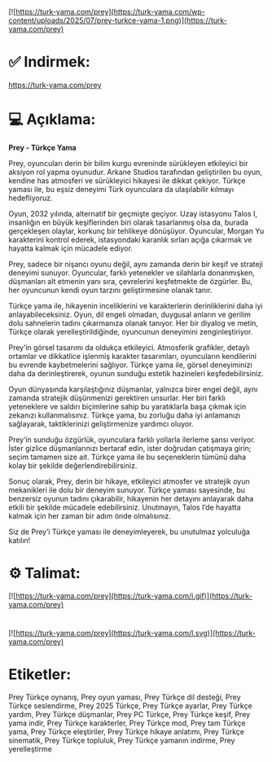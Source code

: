 [![https://turk-yama.com/prey](https://turk-yama.com/wp-content/uploads/2025/07/prey-turkce-yama-1.png)](https://turk-yama.com/prey)
# ✅ Indirmek:
https://turk-yama.com/prey
# 💻 Açıklama:
**Prey - Türkçe Yama**

Prey, oyuncuları derin bir bilim kurgu evreninde sürükleyen etkileyici bir aksiyon rol yapma oyunudur. Arkane Studios tarafından geliştirilen bu oyun, kendine has atmosferi ve sürükleyici hikayesi ile dikkat çekiyor. Türkçe yaması ile, bu eşsiz deneyimi Türk oyunculara da ulaşılabilir kılmayı hedefliyoruz.

Oyun, 2032 yılında, alternatif bir geçmişte geçiyor. Uzay istasyonu Talos I, insanlığın en büyük keşiflerinden biri olarak tasarlanmış olsa da, burada gerçekleşen olaylar, korkunç bir tehlikeye dönüşüyor. Oyuncular, Morgan Yu karakterini kontrol ederek, istasyondaki karanlık sırları açığa çıkarmak ve hayatta kalmak için mücadele ediyor.

Prey, sadece bir nişancı oyunu değil, aynı zamanda derin bir keşif ve strateji deneyimi sunuyor. Oyuncular, farklı yetenekler ve silahlarla donanmışken, düşmanları alt etmenin yanı sıra, çevrelerini keşfetmekte de özgürler. Bu, her oyuncunun kendi oyun tarzını geliştirmesine olanak tanır.

Türkçe yama ile, hikayenin inceliklerini ve karakterlerin derinliklerini daha iyi anlayabileceksiniz. Oyun, dil engeli olmadan, duygusal anların ve gerilim dolu sahnelerin tadını çıkarmanıza olanak tanıyor. Her bir diyalog ve metin, Türkçe olarak yerelleştirildiğinde, oyuncunun deneyimini zenginleştiriyor.

Prey’in görsel tasarımı da oldukça etkileyici. Atmosferik grafikler, detaylı ortamlar ve dikkatlice işlenmiş karakter tasarımları, oyuncuların kendilerini bu evrende kaybetmelerini sağlıyor. Türkçe yama ile, görsel deneyiminizi daha da derinleştirerek, oyunun sunduğu estetik hazineleri keşfedebilirsiniz.

Oyun dünyasında karşılaştığınız düşmanlar, yalnızca birer engel değil, aynı zamanda stratejik düşünmenizi gerektiren unsurlar. Her biri farklı yeteneklere ve saldırı biçimlerine sahip bu yaratıklarla başa çıkmak için zekanızı kullanmalısınız. Türkçe yama, bu zorluğu daha iyi anlamanızı sağlayarak, taktiklerinizi geliştirmenize yardımcı oluyor.

Prey’in sunduğu özgürlük, oyunculara farklı yollarla ilerleme şansı veriyor. İster gizlice düşmanlarınızı bertaraf edin, ister doğrudan çatışmaya girin; seçim tamamen size ait. Türkçe yama ile bu seçeneklerin tümünü daha kolay bir şekilde değerlendirebilirsiniz.

Sonuç olarak, Prey, derin bir hikaye, etkileyici atmosfer ve stratejik oyun mekanikleri ile dolu bir deneyim sunuyor. Türkçe yaması sayesinde, bu benzersiz oyunun tadını çıkarabilir, hikayenin her detayını anlayarak daha etkili bir şekilde mücadele edebilirsiniz. Unutmayın, Talos I’de hayatta kalmak için her zaman bir adım önde olmalısınız. 

Siz de Prey’i Türkçe yaması ile deneyimleyerek, bu unutulmaz yolculuğa katılın!
# ⚙️ Talimat:
[![https://turk-yama.com/prey](https://turk-yama.com/i.gif)](https://turk-yama.com/prey)
#
[![https://turk-yama.com/prey](https://turk-yama.com/l.svg)](https://turk-yama.com/prey)
# Etiketler:
Prey Türkçe oynanış, Prey oyun yaması, Prey Türkçe dil desteği, Prey Türkçe seslendirme, Prey 2025 Türkçe, Prey Türkçe ayarlar, Prey Türkçe yardım, Prey Türkçe düşmanlar, Prey PC Türkçe, Prey Türkçe keşif, Prey yama indir, Prey Türkçe karakterler, Prey Türkçe mod, Prey tam Türkçe yama, Prey Türkçe eleştiriler, Prey Türkçe hikaye anlatımı, Prey Türkçe sinematik, Prey Türkçe topluluk, Prey Türkçe yamanın indirme, Prey yerelleştirme


